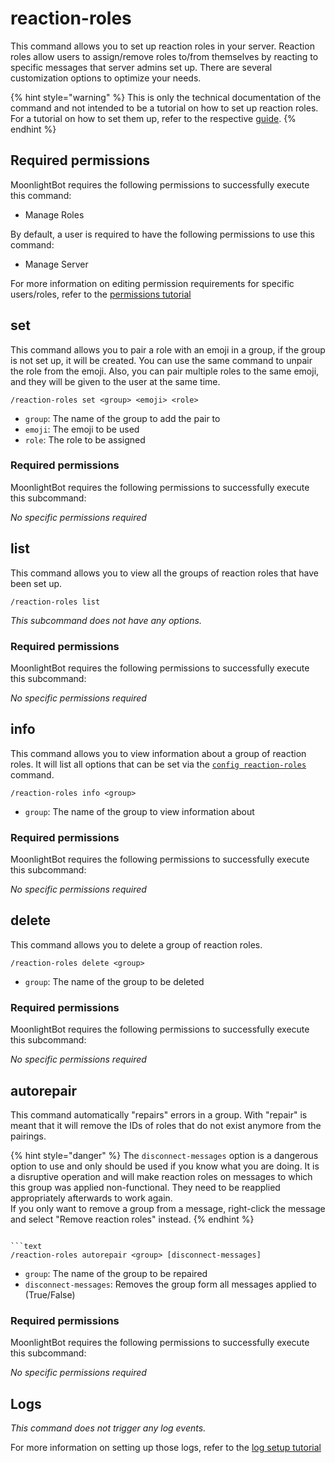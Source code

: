 # reaction-roles

This command allows you to set up reaction roles in your server. Reaction roles allow users to assign/remove roles
to/from themselves by reacting to specific messages that server admins set up. There are several customization options
to optimize your needs.

{% hint style="warning" %}
This is only the technical documentation of the command and not intended to be a tutorial on how to set up reaction
roles. For a tutorial on how to set them up, refer to the respective [guide](../start-up/setting-up-reaction-roles.md).
{% endhint %}

## Required permissions

MoonlightBot requires the following permissions to successfully execute this command:

* Manage Roles

By default, a user is required to have the following permissions to use this command:

* Manage Server

For more information on editing permission requirements for specific users/roles, refer to
the [permissions tutorial](<linkToPermissionsTutorial>)

## set

This command allows you to pair a role with an emoji in a group, if the group is not set up, it will be created. You can
use the same command to unpair the role from the emoji. Also, you can pair multiple roles to the same emoji, and they
will be given to the user at the same time.

```text
/reaction-roles set <group> <emoji> <role>
```

* `group`: The name of the group to add the pair to
* `emoji`: The emoji to be used
* `role`: The role to be assigned

### Required permissions

MoonlightBot requires the following permissions to successfully execute this subcommand:

*No specific permissions required*

## list

This command allows you to view all the groups of reaction roles that have been set up.

```text
/reaction-roles list
```

*This subcommand does not have any options.*

### Required permissions

MoonlightBot requires the following permissions to successfully execute this subcommand:

*No specific permissions required*

## info

This command allows you to view information about a group of reaction roles. It will list all options that can be set
via the [`config reaction-roles`](../management-commands/config.md#reaction-roles) command.

```text
/reaction-roles info <group>
```

* `group`: The name of the group to view information about

### Required permissions

MoonlightBot requires the following permissions to successfully execute this subcommand:

*No specific permissions required*

## delete

This command allows you to delete a group of reaction roles.

```text
/reaction-roles delete <group>
```

* `group`: The name of the group to be deleted

### Required permissions

MoonlightBot requires the following permissions to successfully execute this subcommand:

*No specific permissions required*

## autorepair

This command automatically "repairs" errors in a group. With "repair" is meant that it will remove the IDs of roles that
do not exist anymore from the pairings.

{% hint style="danger" %}
The `disconnect-messages` option is a dangerous option to use and only should be used if you know what you are doing.
It is a disruptive operation and will make reaction roles on messages to which this group was applied non-functional.
They need to be reapplied appropriately afterwards to work again.
<br>
If you only want to remove a group from a message, right-click the message and select "Remove reaction roles" instead.
{% endhint %}

```text

```text
/reaction-roles autorepair <group> [disconnect-messages]
```

* `group`: The name of the group to be repaired
* `disconnect-messages`: Removes the group form all messages applied to (True/False)

### Required permissions

MoonlightBot requires the following permissions to successfully execute this subcommand:

*No specific permissions required*

## Logs

*This command does not trigger any log events.*

For more information on setting up those logs, refer to the [log setup tutorial](<linkToLogTutorial>)